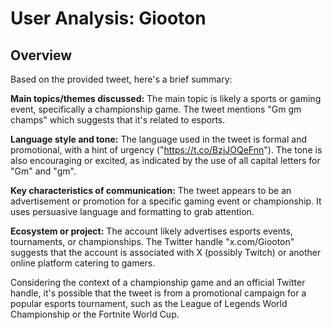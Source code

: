 # User Analysis: Giooton

## Overview

Based on the provided tweet, here's a brief summary:

**Main topics/themes discussed:**
The main topic is likely a sports or gaming event, specifically a championship game. The tweet mentions "Gm gm champs" which suggests that it's related to esports.

**Language style and tone:**
The language used in the tweet is formal and promotional, with a hint of urgency ("https://t.co/BzjJOQeFnn"). The tone is also encouraging or excited, as indicated by the use of all capital letters for "Gm" and "gm".

**Key characteristics of communication:**
The tweet appears to be an advertisement or promotion for a specific gaming event or championship. It uses persuasive language and formatting to grab attention.

**Ecosystem or project:**
The account likely advertises esports events, tournaments, or championships. The Twitter handle "x.com/Giooton" suggests that the account is associated with X (possibly Twitch) or another online platform catering to gamers.

Considering the context of a championship game and an official Twitter handle, it's possible that the tweet is from a promotional campaign for a popular esports tournament, such as the League of Legends World Championship or the Fortnite World Cup.